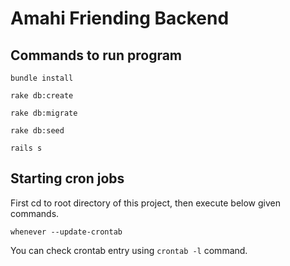 # Amahi Friending Backend

## Commands to run program
`bundle install`

`rake db:create`

`rake db:migrate`

`rake db:seed`

`rails s`

## Starting cron jobs

First cd to root directory of this project, then execute below given commands.

`whenever --update-crontab`

You can check crontab entry using `crontab -l` command.
